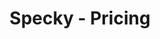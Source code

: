 ---
page-title: Pricing
page-description: Getting Started with Specky is free. Start Today as a Career Advisor with Free Monthly Specs. Upgrade whenever you want to get more free specs.
title: Specky - Pricing
template: pricing.hbt
---